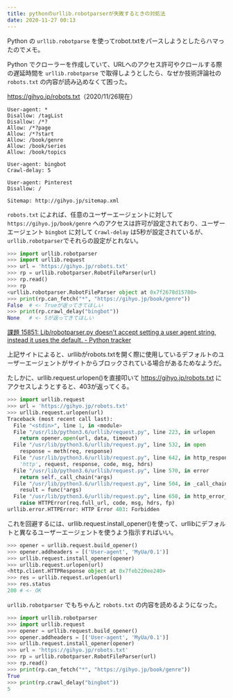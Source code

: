```yaml
---
title: pythonのurllib.robotparserが失敗するときの対処法
date: 2020-11-27 00:13
---
```

Python の `urllib.robotparse` を使ってrobot.txtをパースしようとしたらハマったのでメモ。

Python でクローラーを作成していて、URLへのアクセス許可やクロールする際の遅延時間を `urllib.robotparse` で取得しようとしたら、なぜか技術評論社の `robots.txt` の内容が読み込めなくて困った。

[https://gihyo\.jp/robots\.txt](https://gihyo.jp/robots.txt)（2020/11/26現在）

```
User-agent: *
Disallow: /tagList
Disallow: /*?
Allow: /*?page
Allow: /*?start
Allow: /book/genre
Allow: /book/series
Allow: /book/topics

User-agent: bingbot
Crawl-delay: 5

User-agent: Pinterest
Disallow: /

Sitemap: http://gihyo.jp/sitemap.xml
```

`robots.txt` によれば、任意のユーザーエージェントに対して `https://gihyo.jp/book/genre` へのアクセスは許可が設定されており、ユーザーエージェント `bingbot` に対して `Crawl-delay` は5秒が設定されているが、`urllib.robotparser`でそれらの設定がとれない。

```python
>>> import urllib.robotparser
>>> import urllib.request
>>> url = 'https://gihyo.jp/robots.txt'
>>> rp = urllib.robotparser.RobotFileParser(url)
>>> rp.read()
>>> rp
<urllib.robotparser.RobotFileParser object at 0x7f2678d15780>
>>> print(rp.can_fetch("*", "https://gihyo.jp/book/genre"))
False  # <- Trueが返ってきてほしい
>>> print(rp.crawl_delay("bingbot"))
None   # <- 5が返ってきてほしい
```

[課題 15851: Lib/robotparser\.py doesn't accept setting a user agent string, instead it uses the default\. \- Python tracker](https://bugs.python.org/issue15851)

上記サイトによると、urllibがrobots.txtを開く際に使用しているデフォルトのユーザーエージェントがサイトからブロックされている場合があるためなようだ。

たしかに、urllib.request.urlopen()を直接叩いて https://gihyo.jp/robots.txt にアクセスしようとすると、403が返ってくる。

```python
>>> import urllib.request
>>> url = 'https://gihyo.jp/robots.txt'
>>> urllib.request.urlopen(url)
Traceback (most recent call last):
  File "<stdin>", line 1, in <module>
  File "/usr/lib/python3.6/urllib/request.py", line 223, in urlopen
    return opener.open(url, data, timeout)
  File "/usr/lib/python3.6/urllib/request.py", line 532, in open
    response = meth(req, response)
  File "/usr/lib/python3.6/urllib/request.py", line 642, in http_response
    'http', request, response, code, msg, hdrs)
  File "/usr/lib/python3.6/urllib/request.py", line 570, in error
    return self._call_chain(*args)
  File "/usr/lib/python3.6/urllib/request.py", line 504, in _call_chain
    result = func(*args)
  File "/usr/lib/python3.6/urllib/request.py", line 650, in http_error_default
    raise HTTPError(req.full_url, code, msg, hdrs, fp)
urllib.error.HTTPError: HTTP Error 403: Forbidden
```

これを回避するには、urllib.request.install_opener()を使って、urllibにデフォルトと異なるユーザーエージェントを使うよう指示すればいい。

```python
>>> opener = urllib.request.build_opener()
>>> opener.addheaders = [('User-agent', 'MyUa/0.1')]
>>> urllib.request.install_opener(opener)
>>> urllib.request.urlopen(url)
<http.client.HTTPResponse object at 0x7feb220ee240>
>>> res = urllib.request.urlopen(url)
>>> res.status
200 # <- OK
```

`urllib.robotparser` でもちゃんと `robots.txt` の内容を読めるようになった。

```python
>>> import urllib.robotparser
>>> import urllib.request
>>> opener = urllib.request.build_opener()
>>> opener.addheaders = [('User-agent', 'MyUa/0.1')]
>>> urllib.request.install_opener(opener)
>>> url = 'https://gihyo.jp/robots.txt'
>>> rp = urllib.robotparser.RobotFileParser(url)
>>> rp.read()
>>> print(rp.can_fetch("*", "https://gihyo.jp/book/genre"))
True
>>> print(rp.crawl_delay("bingbot"))
5
```

